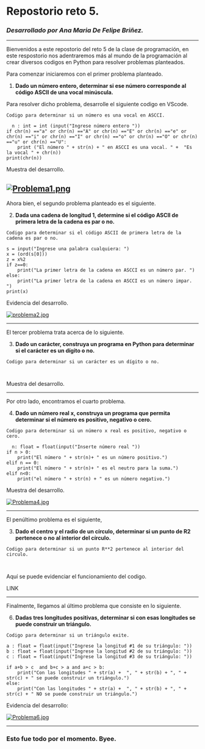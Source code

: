 # Repostorio reto 5. 
### _Desarrollado por Ana Maria De Felipe Briñez._
---
Bienvenidos a este repostorio del reto 5 de la clase de programación, en este respostorio nos adentraremos más al mundo de la programación al crear diversos codigos en Python para resolver problemas planteados. 

Para comenzar iniciaremos con el primer problema planteado. 

1. **Dado un número entero, determinar si ese número corresponde al código ASCII de una vocal minúscula.**

Para resolver dicho problema, desarrolle el siguiente codigo en VScode. 

`Codigo para determinar si un número es una vocal en ASCCI.`

```pseudocode
  n : int = int (input("Ingrese número entero "))
if chr(n) =="a" or chr(n) =="A" or chr(n) =="E" or chr(n) =="e" or chr(n) =="i" or chr(n) =="I" or chr(n) =="o" or chr(n) =="O" or chr(n) =="u" or chr(n) =="U":
    print ("El número " + str(n) + " en ASCCI es una vocal. " +  "Es la vocal " + chr(n))
print(chr(n))
```

Muestra del desarrollo. 

[![Problema1.png](https://i.postimg.cc/DfBrWsBD/Problema1.png)](https://postimg.cc/py5h49NY)
---

Ahora bien, el segundo problema planteado es el siguiente.

2. **Dada una cadena de longitud 1, determine si el código ASCII de primera letra de la cadena es par o no.**

`Codigo para determinar si el código ASCII de primera letra de la cadena es par o no.` 

```pseudocode
s = input("Ingrese una palabra cualquiera: ")
x = (ord(s[0]))
z = x%2
if z==0: 
    print("La primer letra de la cadena en ASCCI es un número par. ")
else: 
    print("La primer letra de la cadena en ASCCI es un número impar. ")
print(x)
```

Evidencia del desarrollo. 

[![problema2.jpg](https://i.postimg.cc/qRfMgNVF/problema2.jpg)](https://postimg.cc/bGTjBNv0)

---

El tercer problema trata acerca de lo siguiente. 

3. **Dado un carácter, construya un programa en Python para determinar si el carácter es un dígito o no.**

`Codigo para determinar si un carácter es un dígito o no.` 
```pseudocode
  
```

Muestra del desarrollo. 

---

Por otro lado, encontramos el cuarto problema. 

4. **Dado un número real x, construya un programa que permita determinar si el número es positivo, negativo o cero.**

`Codigo para determinar si un número x real es positivo, negativo o cero.` 
```pseudocode
  n: float = float(input("Inserte número real "))
if n > 0: 
    print("El número " + str(n)+ " es un número positivo.")
elif n == 0: 
    print("El número " + str(n)+ " es el neutro para la suma.")
elif n<0: 
    print("el número " + str(n) + " es un número negativo.")
```

Muestra del desarrollo. 

[![Problema4.jpg](https://i.postimg.cc/2ypbBQ1p/Problema4.jpg)](https://postimg.cc/0Mf2TJGZ)

---

El penúltimo problema es el siguiente, 

3. **Dado el centro y el radio de un círculo, determinar si un punto de R2 pertenece o no al interior del círculo.**

`Codigo para determinar si un punto R**2 pertenece al interior del circulo.`

```pseudocode
  
```

Aquí se puede evidenciar el funcionamiento del codigo. 

LINK

---

Finalmente, llegamos al último problema que consiste en lo siguiente. 

6. **Dadas tres longitudes positivas, determinar si con esas longitudes se puede construir un triángulo.**

`Codigo para determinar si un triángulo exite.` 

```pseudocode
a : float = float(input("Ingrese la longitud #1 de su triángulo: ")) 
b : float = float(input("Ingrese la longitud #2 de su triángulo: "))
c : float = float(input("Ingrese la longitud #3 de su triángulo: "))

if a+b > c  and b+c > a and a+c > b: 
    print("Con las longitudes " + str(a) +  ", " + str(b) + ", " + str(c) + " se puede construir un triángulo.") 
else:
    print("Con las longitudes " + str(a) +  ", " + str(b) + ", " + str(c) + " NO se puede construir un triángulo.")
```

Evidencia del desarrollo: 

[![Problema6.jpg](https://i.postimg.cc/mgGrNZZ9/Problema6.jpg)](https://postimg.cc/QH0sj3TN)

---

### Esto fue todo por el momento. Byee.
